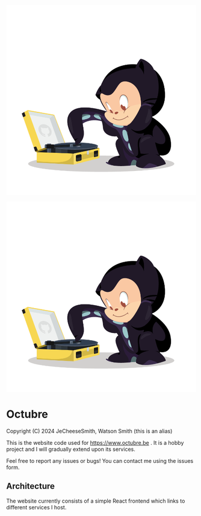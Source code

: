 
![Header](./vinyltocat.png)
<div align="center"> <img src="https://raw.githubusercontent.com/JeCheeseSmith/Octubre/master/vinyltocat.png"> </div>

# Octubre

Copyright (C) 2024 JeCheeseSmith, Watson Smith (this is an alias)

This is the website code used for https://www.octubre.be . It is a hobby project and I will gradually extend upon its services.

Feel free to report any issues or bugs! You can contact me using the issues form.

## Architecture

The website currently consists of a simple React frontend which links to different services I host.

